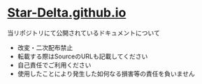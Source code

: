 [Star-Delta.github.io](https://github.com/Star-Delta/Star-Delta.github.io)
==

当リポジトリにて公開されているドキュメントについて
* 改変・二次配布禁止
* 転載する際はSourceのURLも記載してください
* 自己責任でご利用ください
* 使用したことにより発生した如何なる損害等の責任を負いません